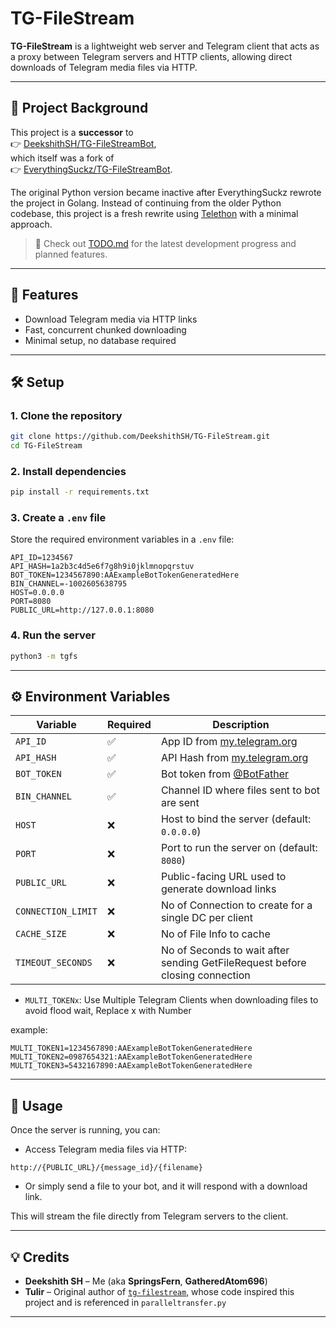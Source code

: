 # TG-FileStream

**TG-FileStream** is a lightweight web server and Telegram client that acts as a proxy between Telegram servers and HTTP clients, allowing direct downloads of Telegram media files via HTTP.

---

## 🔁 Project Background

This project is a **successor** to  
👉 [DeekshithSH/TG-FileStreamBot](https://github.com/DeekshithSH/TG-FileStreamBot),  
which itself was a fork of  
👉 [EverythingSuckz/TG-FileStreamBot](https://github.com/EverythingSuckz/TG-FileStreamBot).

The original Python version became inactive after EverythingSuckz rewrote the project in Golang. Instead of continuing from the older Python codebase, this project is a fresh rewrite using [Telethon](https://github.com/LonamiWebs/Telethon) with a minimal approach.

> 📌 Check out [TODO.md](./TODO.md) for the latest development progress and planned features.

---

## 🚀 Features

- Download Telegram media via HTTP links  
- Fast, concurrent chunked downloading  
- Minimal setup, no database required

---

## 🛠️ Setup

### 1. Clone the repository

```bash
git clone https://github.com/DeekshithSH/TG-FileStream.git
cd TG-FileStream
```

### 2. Install dependencies

```bash
pip install -r requirements.txt
```

### 3. Create a `.env` file

Store the required environment variables in a `.env` file:

```env
API_ID=1234567
API_HASH=1a2b3c4d5e6f7g8h9i0jklmnopqrstuv
BOT_TOKEN=1234567890:AAExampleBotTokenGeneratedHere
BIN_CHANNEL=-1002605638795
HOST=0.0.0.0
PORT=8080
PUBLIC_URL=http://127.0.0.1:8080
```

### 4. Run the server

```bash
python3 -m tgfs
```

---

## ⚙️ Environment Variables

| Variable          | Required | Description                                                                  |
|-------------------|----------|------------------------------------------------------------------------------|
| `API_ID`          | ✅       | App ID from [my.telegram.org](https://my.telegram.org)                       |
| `API_HASH`        | ✅       | API Hash from [my.telegram.org](https://my.telegram.org)                     |
| `BOT_TOKEN`       | ✅       | Bot token from [@BotFather](https://t.me/BotFather)                          |
| `BIN_CHANNEL`     | ✅       | Channel ID where files sent to bot are sent                                  |
| `HOST`            | ❌       | Host to bind the server (default: `0.0.0.0`)                                 |
| `PORT`            | ❌       | Port to run the server on (default: `8080`)                                  |
| `PUBLIC_URL`      | ❌       | Public-facing URL used to generate download links                            |
| `CONNECTION_LIMIT`| ❌       | No of Connection to create for a single DC per client                        |
| `CACHE_SIZE`      | ❌       | No of File Info to cache                                                     |
| `TIMEOUT_SECONDS` | ❌       | No of Seconds to wait after sending GetFileRequest before closing connection |


- `MULTI_TOKENx`: Use Multiple Telegram Clients when downloading files to avoid flood wait, Replace x with Number

example:
```
MULTI_TOKEN1=1234567890:AAExampleBotTokenGeneratedHere
MULTI_TOKEN2=0987654321:AAExampleBotTokenGeneratedHere
MULTI_TOKEN3=5432167890:AAExampleBotTokenGeneratedHere
```

---

## 📂 Usage

Once the server is running, you can:

- Access Telegram media files via HTTP:

```
http://{PUBLIC_URL}/{message_id}/{filename}
```

- Or simply send a file to your bot, and it will respond with a download link.

This will stream the file directly from Telegram servers to the client.

---

## 💡 Credits

- **Deekshith SH** – Me (aka **SpringsFern**, **GatheredAtom696**)
- **Tulir** – Original author of [`tg-filestream`](https://github.com/tulir/tg-filestream), whose code inspired this project and is referenced in `paralleltransfer.py`

---
